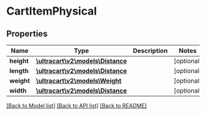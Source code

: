 # CartItemPhysical

## Properties
Name | Type | Description | Notes
------------ | ------------- | ------------- | -------------
**height** | [**\ultracart\v2\models\Distance**](Distance.md) |  | [optional] 
**length** | [**\ultracart\v2\models\Distance**](Distance.md) |  | [optional] 
**weight** | [**\ultracart\v2\models\Weight**](Weight.md) |  | [optional] 
**width** | [**\ultracart\v2\models\Distance**](Distance.md) |  | [optional] 

[[Back to Model list]](../README.md#documentation-for-models) [[Back to API list]](../README.md#documentation-for-api-endpoints) [[Back to README]](../README.md)


